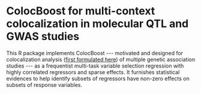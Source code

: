 # ColocBoost for multi-context colocalization in molecular QTL and GWAS studies

This R package implements ColocBoost --- motivated and designed for colocalization analysis ([first formulated here](https://journals.plos.org/plosgenetics/article?id=10.1371/journal.pgen.1004383)) of multiple genetic association studies --- as a frequentist multi-task variable selection regression with highly correlated regressors and sparse effects. It furnishes statistical evidences to help identify subsets of regressors have non-zero effects on subsets of response variables. 
